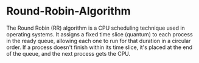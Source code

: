 # Round-Robin-Algorithm
The Round Robin (RR) algorithm is a CPU scheduling technique used in operating systems. It assigns a fixed time slice (quantum) to each process in the ready queue, allowing each one to run for that duration in a circular order. If a process doesn't finish within its time slice, it's placed at the end of the queue, and the next process gets the CPU.
